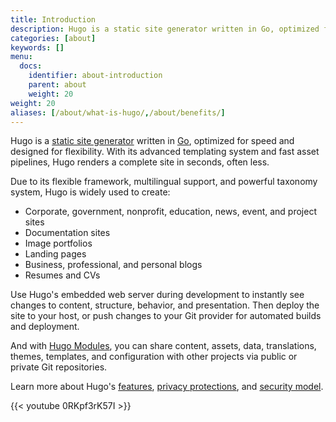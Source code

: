 ```yaml
---
title: Introduction
description: Hugo is a static site generator written in Go, optimized for speed and designed for flexibility. 
categories: [about]
keywords: []
menu:
  docs:
    identifier: about-introduction
    parent: about
    weight: 20
weight: 20
aliases: [/about/what-is-hugo/,/about/benefits/]
---
```


Hugo is a [static site generator] written in [Go], optimized for speed and designed for flexibility. With its advanced templating system and fast asset pipelines, Hugo renders a complete site in seconds, often less.

Due to its flexible framework, multilingual support, and powerful taxonomy system, Hugo is widely used to create:

- Corporate, government, nonprofit, education, news, event, and project sites
- Documentation sites
- Image portfolios
- Landing pages
- Business, professional, and personal blogs
- Resumes and CVs

Use Hugo's embedded web server during development to instantly see changes to content, structure, behavior, and presentation. Then deploy the site to your host, or push changes to your Git provider for automated builds and deployment.

And with [Hugo Modules], you can share content, assets, data, translations, themes, templates, and configuration with other projects via public or private Git repositories.

Learn more about Hugo's [features], [privacy protections], and [security model].

[Go]: https://go.dev
[Hugo Modules]: /hugo-modules/
[static site generator]: https://en.wikipedia.org/wiki/Static_site_generator
[features]: /about/features
[security model]: /about/security
[privacy protections]: /about/privacy

{{< youtube 0RKpf3rK57I >}}
